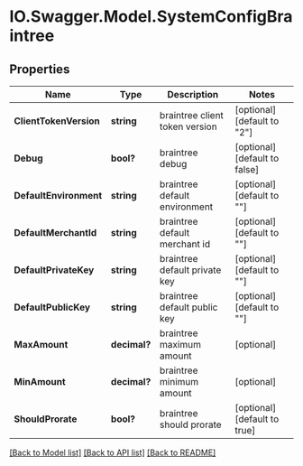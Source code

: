 # IO.Swagger.Model.SystemConfigBraintree
## Properties

Name | Type | Description | Notes
------------ | ------------- | ------------- | -------------
**ClientTokenVersion** | **string** | braintree client token version | [optional] [default to "2"]
**Debug** | **bool?** | braintree debug | [optional] [default to false]
**DefaultEnvironment** | **string** | braintree default environment | [optional] [default to ""]
**DefaultMerchantId** | **string** | braintree default merchant id | [optional] [default to ""]
**DefaultPrivateKey** | **string** | braintree default private key | [optional] [default to ""]
**DefaultPublicKey** | **string** | braintree default public key | [optional] [default to ""]
**MaxAmount** | **decimal?** | braintree maximum amount | [optional] 
**MinAmount** | **decimal?** | braintree minimum amount | [optional] 
**ShouldProrate** | **bool?** | braintree should prorate | [optional] [default to true]

[[Back to Model list]](../README.md#documentation-for-models) [[Back to API list]](../README.md#documentation-for-api-endpoints) [[Back to README]](../README.md)

